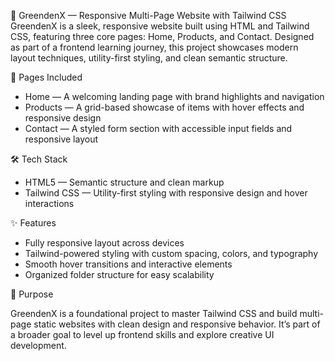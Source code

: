 🌿 GreendenX — Responsive Multi-Page Website with Tailwind CSS
GreendenX is a sleek, responsive website built using HTML and Tailwind CSS, featuring three core pages: Home, Products, and Contact. Designed as part of a frontend learning journey, this project showcases modern layout techniques, utility-first styling, and clean semantic structure.

📄 Pages Included

- Home — A welcoming landing page with brand highlights and navigation
- Products — A grid-based showcase of items with hover effects and responsive design
- Contact — A styled form section with accessible input fields and responsive layout
  
🛠 Tech Stack

- HTML5 — Semantic structure and clean markup
- Tailwind CSS — Utility-first styling with responsive design and hover interactions
  
✨ Features

- Fully responsive layout across devices
- Tailwind-powered styling with custom spacing, colors, and typography
- Smooth hover transitions and interactive elements
- Organized folder structure for easy scalability
  
🎯 Purpose

GreendenX is a foundational project to master Tailwind CSS and build multi-page static websites with clean design and responsive behavior. It’s part of a broader goal to level up frontend skills and explore creative UI development.
